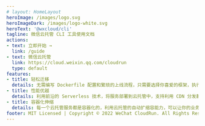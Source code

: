 ```yaml
---
# layout: HomeLayout
heroImage: /images/logo.svg
heroImageDark: /images/logo-white.svg
heroText: '@wxcloud/cli'
tagline: 微信云托管 CLI 工具使用文档
actions:
- text: 立即开始 →
  link: /guide
- text: 微信云托管
  link: https://cloud.weixin.qq.com/cloudrun
  type: default
features:
- title: 轻松迁移
  details: 无需编写 Dockerfile 配置和繁琐的上线流程，只需要选择你喜爱的框架，执行 wxcloud migrate，即可一键迁移到云托管。
- title: 性能优越
  details: 利用前沿的 Serverless 技术，将服务部署到云托管中，支持利用 CDN 分发静态文件，接入高性能微信网关，让你的业务无需担心性能问题。
- title: 容器化伸缩
  details: 每一个云托管服务都是容器化的，利用云托管的自动扩缩容能力，可以让你的业务无惧流量波动，自动伸缩，按量计费，无需操心运维和预估流量。
footer: MIT Licensed | Copyright © 2022 WeChat CloudRun. All Rights Reserved
---
```

